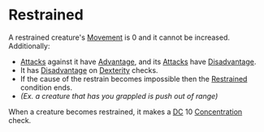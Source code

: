 # Restrained

A restrained creature's [Movement](../Combat/Movement.md) is 0 and it cannot be increased. Additionally:

- [Attacks](../Combat/Attack.md) against it have [Advantage](../Die%20Rolling%20Mechanics/Advantage.md), and its [Attacks](../Combat/Attack.md) have [Disadvantage](../Die%20Rolling%20Mechanics/Disadvantage.md).
- It has [Disadvantage](../Die%20Rolling%20Mechanics/Disadvantage.md) on [Dexterity](../../Player%20Characters/The%20Ability%20Scores/Dexterity.md) checks.
- If the cause of the restrain becomes impossible then the [Restrained]() condition ends.
- *(Ex. a creature that has you grappled is push out of range)*

When a creature becomes restrained, it makes a [DC](../Core%20Procedures/DC.md) 10 [Concentration](../../Magic/Spells/Concentration.md) check.

